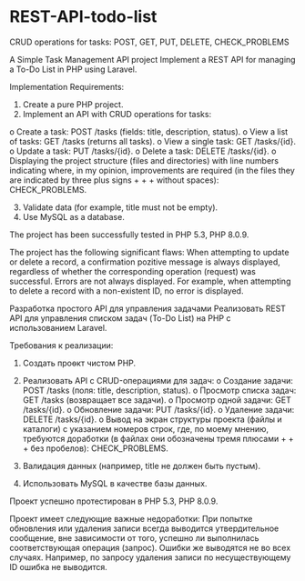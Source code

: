 # REST-API-todo-list
CRUD operations for tasks: POST, GET, PUT, DELETE, CHECK_PROBLEMS

A Simple Task Management API project
Implement a REST API for managing a To-Do List in PHP using Laravel.

Implementation Requirements:
1. Create a pure PHP project.
2. Implement an API with CRUD operations for tasks:

  o Create a task: POST /tasks (fields: title, description, status).
  o View a list of tasks: GET /tasks (returns all tasks).
  o View a single task: GET /tasks/{id}.
  o Update a task: PUT /tasks/{id}.
  o Delete a task: DELETE /tasks/{id}.
  o Displaying the project structure (files and directories) with line numbers indicating where, in my opinion, improvements are required (in the files they are indicated by three plus signs + + + without spaces): CHECK_PROBLEMS.

3. Validate data (for example, title must not be empty).
4. Use MySQL as a database.

The project has been successfully tested in PHP 5.3, PHP 8.0.9.

The project has the following significant flaws:
When attempting to update or delete a record, a confirmation pozitive message is always displayed, regardless of whether the corresponding operation (request) was successful. Errors are not always displayed. For example, when attempting to delete a record with a non-existent ID, no error is displayed.

Разработка простого API для управления задачами
Реализовать REST API для управления списком задач (To-Do List) на PHP с использованием Laravel.

Требования к реализации:
1.	Создать проѳкт чистом PHP.
2.	Реализовать API с CRUD-операциями для задач:
	о Создание задачи: POST /tasks (поля: title, description, status). 
	о Просмотр списка задач: GET /tasks (возвращает все задачи). 
	о Просмотр одной задачи: GET /tasks/{id}. 
	о Обновление задачи: PUT /tasks/{id}. 
	о Удаление задачи: DELETE /tasks/{id}.
	о Вывод на экран структуры проекта (файлы и каталоги) с указанием номеров строк, где, по моему мнению, требуются доработки (в файлах они обозначены тремя плюсами + + + без пробелов): CHECK_PROBLEMS.
	
3.	Валидация данных (например, title не должен быть пустым).
4.	Использовать MySQL в качестве базы данных.

Проект успешно протестирован в РНР 5.3, РНР 8.0.9. 

Проект имеет следующие важные недоработки:
При попытке обновления или удаления записи всегда выводится утвердительное сообщение, вне зависимости от того, успешно ли выполнилась соответствующая операция (запрос). Ошибки же выводятся не во всех случаях. Например, по запросу удаления записи по несуществующему ID ошибка не выводится. 
